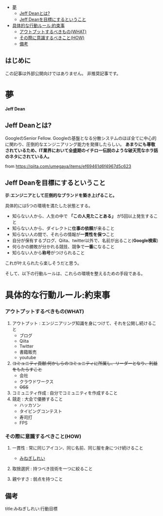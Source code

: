 
- [夢](#夢)
  - [Jeff Deanとは?](#jeff-deanとは)
  - [Jeff Deanを目標にするということ](#jeff-deanを目標にするということ)
- [具体的な行動ルール:約束事](#具体的な行動ルール約束事)
    - [アウトプットするべきもの(WHAT)](#アウトプットするべきものwhat)
    - [その際に意識するべきこと(HOW)](#その際に意識するべきことhow)
  - [備考](#備考)



## はじめに

この記事は外部公開向けではありません。
非推奨記事です。



# 夢

**Jeff Dean**

## Jeff Deanとは?

GoogleのSenior Fellow. Googleの基盤となる分散システムのほぼ全てに中心的に関わり、圧倒的なエンジニアリング能力を発揮したらしい。
**あまりにも尊敬されているため、IT業界において全盛期のイチロー伝説のような破天荒なホラ話のネタにされている人。**

from https://qiita.com/umegaya/items/ef69461d6f4967d5c623

## Jeff Deanを目標にするということ

夢:**エンジニアとして圧倒的なブランドを築き上げること。**

具体的には5つの環境を満たした状態とする。

- 知らない人から、人生の中で **「この人見たことある」** が5回以上発生すること
- 知らない人から、ダイレクトに**仕事の依頼**が来ること
- 知らない人の間で、それらの情報が**一貫性を保つ**こと
- 自分が保有するブログ、Qiita、twitter以外で、名前が出ること(**Google検索**)
- 何らかの勝敗が分かれる競技、競争で**一番**になること
- 知らない人から**称号**がつけられること

これが叶えられたら楽しそうだと思う。

そして、以下の行動ルールは、これらの環境を整えるための手段である。


# 具体的な行動ルール:約束事

### アウトプットするべきもの(WHAT)

1. アウトプット : エンジニアリング知識を身につけて、それを公開し続けること
    - ブログ
    - Qiita
    - Twitter
    - 書籍販売
    - youtube
2. ~~コミュニティ貢献:何かしらのコミュニティに所属し、リーダーとなり、利益をもたらすこと~~
    - 会社
    - クラウドワークス 
    - ~~OSS~~
3. コミュニティ作成 : 自分でコミュニティを作成すること
4. 競走 : 大会で優勝すること
    - ハッカソン
    - タイピングコンテスト
    - 寿司打
    - FPS




### その際に意識するべきこと(HOW)

1. 一貫性 : 常に同じアイコン、同じ名前、同じ服を身につけ続けること
    - [みねぎしれい](https://pm.short-tips.info/who/self_produce.md)

2. 取捨選択 : 持つべき技術を一つに絞ること

3. 親やすさ : 弱点を持つこと










## 備考


title:みねぎしれい:行動目標







